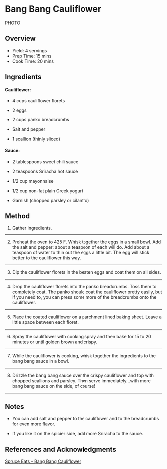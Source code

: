 # Bang Bang Cauliflower

PHOTO

## Overview

- Yield: 4 servings
- Prep Time: 15 mins
- Cook Time: 20 mins

## Ingredients

#### Cauliflower:

- 4 cups cauliflower florets

- 2 eggs

- 2 cups panko breadcrumbs

- Salt and pepper

- 1 scallion (thinly sliced)

#### Sauce:

- 2 tablespoons sweet chili sauce

- 2 teaspoons Sriracha hot sauce

- 1/2 cup mayonnaise

- 1/2 cup non-fat plain Greek yogurt

- Garnish (chopped parsley or cilantro)

## Method

1. Gather ingredients.
---

2. Preheat the oven to 425 F. Whisk together the eggs in a small bowl. Add the salt and pepper: about a teaspoon of each will do. Add about a teaspoon of water to thin out the eggs a little bit. The egg will stick better to the cauliflower this way.
---

3. Dip the cauliflower florets in the beaten eggs and coat them on all sides.
---

4. Drop the cauliflower florets into the panko breadcrumbs. Toss them to completely coat. The panko should coat the cauliflower pretty easily, but if you need to, you can press some more of the breadcrumbs onto the cauliflower.
---

5. Place the coated cauliflower on a parchment lined baking sheet. Leave a little space between each floret.
---

6. Spray the cauliflower with cooking spray and then bake for 15 to 20 minutes or until golden brown and crispy.
---

7. While the cauliflower is cooking, whisk together the ingredients to the bang bang sauce in a bowl.
---

8. Drizzle the bang bang sauce over the crispy cauliflower and top with chopped scallions and parsley. Then serve immediately...with more bang bang sauce on the side, of course!
---

## Notes

- You can add salt and pepper to the cauliflower and to the breadcrumbs for even more flavor.

- If you like it on the spicier side, add more Sriracha to the sauce.

## References and Acknowledgments

[Spruce Eats - Bang Bang Cauliflower](https://www.thespruceeats.com/bang-bang-cauliflower-4684549)
